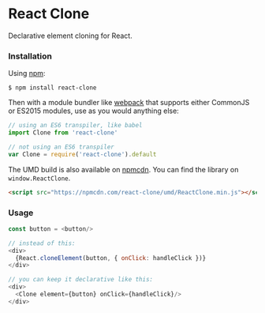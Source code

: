React Clone
===========

Declarative element cloning for React.

### Installation

Using [npm](https://www.npmjs.com/):

    $ npm install react-clone

Then with a module bundler like [webpack](https://webpack.github.io/) that supports either CommonJS or ES2015 modules, use as you would anything else:

```js
// using an ES6 transpiler, like babel
import Clone from 'react-clone'

// not using an ES6 transpiler
var Clone = require('react-clone').default
```

The UMD build is also available on [npmcdn](https://npmcdn.com). You can find the library on `window.ReactClone`.

```html
<script src="https://npmcdn.com/react-clone/umd/ReactClone.min.js"></script>
```


### Usage

```js
const button = <button/>

// instead of this:
<div>
  {React.cloneElement(button, { onClick: handleClick })}
</div>

// you can keep it declarative like this:
<div>
  <Clone element={button} onClick={handleClick}/>
</div>
```


